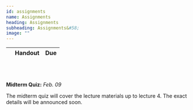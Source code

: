 ```yaml
---
id: assignments
name: Assignments
heading: Assignments
subheading: Assignments&#58;
image: ""
---
```


|           | Handout                | Due
|-----------|------------------------|---------

<br/> 

<br/> 

**Midterm Quiz:**  *Feb. 09* 

The midterm quiz will cover the lecture materials up to lecture 4. The exact details will be announced soon.
